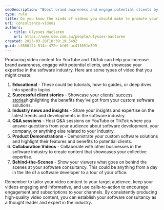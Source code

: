 ```yaml
---
seoDescription: "Boost brand awareness and engage potential clients by creating educational, client success story, industry news, Q&A, product demonstration, collaboration, and behind-the-scenes videos for YouTube and TikTok."
type: rule
title: Do you know the kinds of videos you should make to promote your consultancy?
uri: consultancy-videos
authors:
  - title: Ulysses Maclaren
    url: https://www.ssw.com.au/people/ulysses-maclaren
created: 2023-03-20T18:39:19.549Z
guid: c3880f24-514e-472e-bfd9-ac411651e399
---
```

Producing video content for YouTube and TikTok can help you increase brand awareness, engage with potential clients, and showcase your expertise in the software industry. Here are some types of video that you might create:

<!--endintro-->

1. **Educational** - These could be tutorials, how-to guides, or deep dives into specific topics.
2. **Successful client stories** - Showcase your [clients' success stories](https://www.blackirisfilms.com/)highlighting the benefits they've got from your custom software solutions.
3. **Industry news and insights** - Share your insights and expertise on the latest trends and developments in the software industry.
4. **Q&A sessions** - Host Q&A sessions on YouTube or TikTok where you answer questions from your audience about software development, your company, or anything else related to your industry.
5. **Product Demonstrations** - Demonstrate your custom software solutions and highlight their features and benefits to potential clients.
6. **Collaboration Videos** - Collaborate with other businesses in the software industry to create content that showcases your collective expertise.
7. **Behind-the-Scenes** - Show your viewers what goes on behind the scenes at your software consultancy. This could be anything from a day in the life of a software developer to a tour of your office.

Remember to tailor your video content to your target audience, keep your videos engaging and informative, and use calls-to-action to encourage engagement and subscriptions to your channels. By consistently producing high-quality video content, you can establish your software consultancy as a thought leader and expert in the industry.
